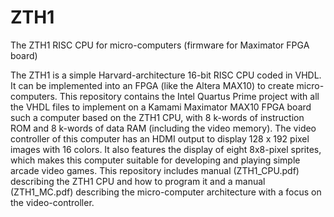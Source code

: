# ZTH1
The ZTH1 RISC CPU for micro-computers (firmware for Maximator FPGA board)

The ZTH1 is a simple Harvard-architecture 16-bit RISC CPU coded in VHDL.
It can be implemented into an FPGA (like the Altera MAX10) to create micro-computers.
This repository contains the Intel Quartus Prime project with all the VHDL files to
implement on a Kamami Maximator MAX10 FPGA board such a computer based on the
ZTH1 CPU, with 8 k-words of instruction ROM and 8 k-words of data RAM
(including the video memory). The video controller of this computer has an HDMI
output to display 128 x 192 pixel images with 16 colors. It also features
the display of eight 8x8-pixel sprites, which makes this computer suitable for
developing and playing simple arcade video games. This repository includes manual (ZTH1_CPU.pdf)
describing the ZTH1 CPU and how to program it and a manual (ZTH1_MC.pdf) describing the micro-computer
architecture with a focus on the video-controller.

